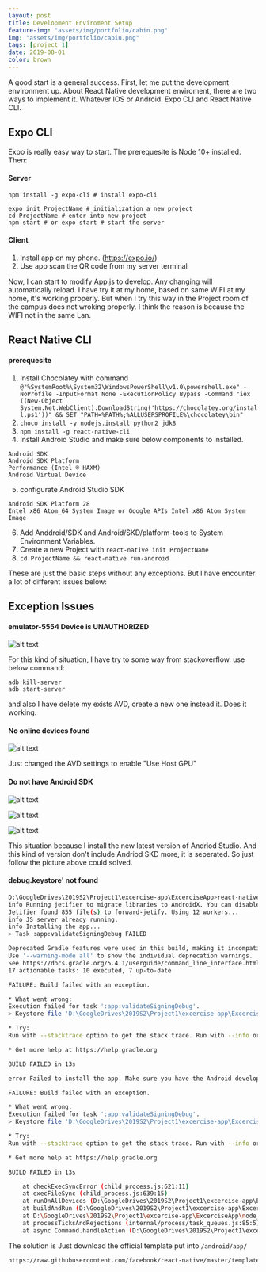 ```yaml
---
layout: post
title: Development Enviroment Setup
feature-img: "assets/img/portfolio/cabin.png"
img: "assets/img/portfolio/cabin.png"
tags: [project 1]
date: 2019-08-01
color: brown
---
```


A good start is a general success. First, let me put the development environment up. About React Native development enviroment, there are two ways to implement it. Whatever IOS or Android. Expo CLI and React Native CLI.

## Expo CLI

Expo is really easy way to start. The prerequesite is Node 10+ installed. Then:

#### Server
```
npm install -g expo-cli # install expo-cli

expo init ProjectName # initialization a new project
cd ProjectName # enter into new project
npm start # or expo start # start the server
```
#### Client
1. Install app on my phone. (https://expo.io/)
2. Use app scan the QR code from my server terminal

Now, I can start to modify App.js to develop. Any changing will automatically reload. I have try it at my home, based on same WIFI at my home, it's working properly. But when I try this way in the Project room of the campus does not wroking properly. I think the reason is because the WIFI not in the same Lan.


## React Native CLI

#### prerequesite
1. Install Chocolatey with command `@"%SystemRoot%\System32\WindowsPowerShell\v1.0\powershell.exe" -NoProfile -InputFormat None -ExecutionPolicy Bypass -Command "iex ((New-Object System.Net.WebClient).DownloadString('https://chocolatey.org/install.ps1'))" && SET "PATH=%PATH%;%ALLUSERSPROFILE%\chocolatey\bin"`
2. `choco install -y nodejs.install python2 jdk8`
3. `npm install -g react-native-cli`
4. Install Android Studio and make sure below components to installed.
```
Android SDK
Android SDK Platform
Performance (Intel ® HAXM)
Android Virtual Device
```
5. configurate Android Studio SDK
```
Android SDK Platform 28
Intel x86 Atom_64 System Image or Google APIs Intel x86 Atom System Image
```
6. Add Anddroid/SDK and Android/SKD/platform-tools to System Environment Variables.
7. Create a new Project with `react-native init ProjectName`
8. `cd ProjectName && react-native run-android`

These are just the basic steps without any exceptions. But I have encounter a lot of different issues below:

## Exception Issues

#### emulator-5554 Device is UNAUTHORIZED

![alt text](https://github.com/aemooooon/app/blob/master/assets/img/p/001.png?raw=true "emulator-5554 Device is UNAUTHORIZED")

For this kind of situation, I have try to some way from stackoverflow. use below command:
```
adb kill-server
adb start-server
```
and also I have delete my exists AVD, create a new one instead it. Does it working.

#### No online devices found

![alt text](https://github.com/aemooooon/app/blob/master/assets/img/p/002.png?raw=true "No online devices found")

Just changed the AVD settings to enable "Use Host GPU"


#### Do not have Android SDK

![alt text](https://github.com/aemooooon/app/blob/master/assets/img/p/003.png?raw=true "Do not have Android SDK")

![alt text](https://github.com/aemooooon/app/blob/master/assets/img/p/004.png?raw=true "Do not have Android SDK")

![alt text](https://github.com/aemooooon/app/blob/master/assets/img/p/005.png?raw=true "Do not have Android SDK")

This situation because I install the new latest version of Andriod Studio. And this kind of version don't include Andriod SKD more, it is seperated. So just follow the picture above could solved.


#### debug.keystore' not found 
```bash
D:\GoogleDrives\2019S2\Project1\excercise-app\ExcerciseApp>react-native run-android
info Running jetifier to migrate libraries to AndroidX. You can disable it using "--no-jetifier" flag.
Jetifier found 855 file(s) to forward-jetify. Using 12 workers...
info JS server already running.
info Installing the app...
> Task :app:validateSigningDebug FAILED

Deprecated Gradle features were used in this build, making it incompatible with Gradle 6.0.
Use '--warning-mode all' to show the individual deprecation warnings.
See https://docs.gradle.org/5.4.1/userguide/command_line_interface.html#sec:command_line_warnings
17 actionable tasks: 10 executed, 7 up-to-date

FAILURE: Build failed with an exception.

* What went wrong:
Execution failed for task ':app:validateSigningDebug'.
> Keystore file 'D:\GoogleDrives\2019S2\Project1\excercise-app\ExcerciseApp\android\app\debug.keystore' not found for signing config 'debug'.

* Try:
Run with --stacktrace option to get the stack trace. Run with --info or --debug option to get more log output. Run with --scan to get full insights.

* Get more help at https://help.gradle.org

BUILD FAILED in 13s

error Failed to install the app. Make sure you have the Android development environment set up: https://facebook.github.io/react-native/docs/getting-started.html#android-development-environment. Run CLI with --verbose flag for more details.Error: Command failed: gradlew.bat app:installDebug -PreactNativeDevServerPort=8081

FAILURE: Build failed with an exception.

* What went wrong:
Execution failed for task ':app:validateSigningDebug'.
> Keystore file 'D:\GoogleDrives\2019S2\Project1\excercise-app\ExcerciseApp\android\app\debug.keystore' not found for signing config 'debug'.

* Try:
Run with --stacktrace option to get the stack trace. Run with --info or --debug option to get more log output. Run with --scan to get full insights.

* Get more help at https://help.gradle.org

BUILD FAILED in 13s

    at checkExecSyncError (child_process.js:621:11)
    at execFileSync (child_process.js:639:15)
    at runOnAllDevices (D:\GoogleDrives\2019S2\Project1\excercise-app\ExcerciseApp\node_modules\@react-native-community\cli-platform-android\build\commands\runAndroid\runOnAllDevices.js:75:39)
    at buildAndRun (D:\GoogleDrives\2019S2\Project1\excercise-app\ExcerciseApp\node_modules\@react-native-community\cli-platform-android\build\commands\runAndroid\index.js:169:41)
    at D:\GoogleDrives\2019S2\Project1\excercise-app\ExcerciseApp\node_modules\@react-native-community\cli-platform-android\build\commands\runAndroid\index.js:135:12
    at processTicksAndRejections (internal/process/task_queues.js:85:5)
    at async Command.handleAction (D:\GoogleDrives\2019S2\Project1\excercise-app\ExcerciseApp\node_modules\react-native\node_modules\@react-native-community\cli\build\cliEntry.js:160:7)
```
The solution is Just download the official template put into `/android/app/`
```html
https://raw.githubusercontent.com/facebook/react-native/master/template/android/app/debug.keystore
```